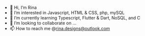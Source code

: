 - 👋 Hi, I’m Rina
- 👀 I’m interested in Javascript, HTML & CSS, php, mySQL
- 🌱 I’m currently learning Typescript, Flutter & Dart, NoSQL, and C
- 💞️ I’m looking to collaborate on ...
- 📫 How to reach me @rina.designs@outlook.com

<!---
Rina-Designs/Rina-Designs is a ✨ special ✨ repository because its `README.md` (this file) appears on your GitHub profile.
You can click the Preview link to take a look at your changes.
--->
